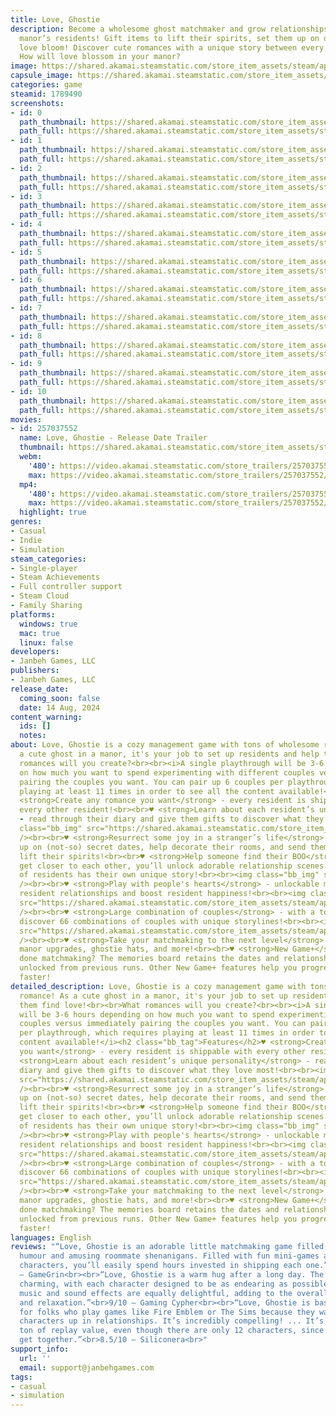 ```yaml
---
title: Love, Ghostie
description: Become a wholesome ghost matchmaker and grow relationships between the
  manor’s residents! Gift items to lift their spirits, set them up on dates, and watch
  love bloom! Discover cute romances with a unique story between every pair of residents!
  How will love blossom in your manor?
image: https://shared.akamai.steamstatic.com/store_item_assets/steam/apps/1789490/header.jpg?t=1732908962
capsule_image: https://shared.akamai.steamstatic.com/store_item_assets/steam/apps/1789490/capsule_231x87.jpg?t=1732908962
categories: game
steamid: 1789490
screenshots:
- id: 0
  path_thumbnail: https://shared.akamai.steamstatic.com/store_item_assets/steam/apps/1789490/ss_14aa3c6339419e7d108e969ad54667a2e4d34d58.600x338.jpg?t=1732908962
  path_full: https://shared.akamai.steamstatic.com/store_item_assets/steam/apps/1789490/ss_14aa3c6339419e7d108e969ad54667a2e4d34d58.1920x1080.jpg?t=1732908962
- id: 1
  path_thumbnail: https://shared.akamai.steamstatic.com/store_item_assets/steam/apps/1789490/ss_63a5074a76bf01e181f18b0f08add4190cdaca98.600x338.jpg?t=1732908962
  path_full: https://shared.akamai.steamstatic.com/store_item_assets/steam/apps/1789490/ss_63a5074a76bf01e181f18b0f08add4190cdaca98.1920x1080.jpg?t=1732908962
- id: 2
  path_thumbnail: https://shared.akamai.steamstatic.com/store_item_assets/steam/apps/1789490/ss_39dcf22ad61b8f76557bd18ee96c532c4fc64a51.600x338.jpg?t=1732908962
  path_full: https://shared.akamai.steamstatic.com/store_item_assets/steam/apps/1789490/ss_39dcf22ad61b8f76557bd18ee96c532c4fc64a51.1920x1080.jpg?t=1732908962
- id: 3
  path_thumbnail: https://shared.akamai.steamstatic.com/store_item_assets/steam/apps/1789490/ss_16632262c62c3c5010d6f17e0b2cec72614acd24.600x338.jpg?t=1732908962
  path_full: https://shared.akamai.steamstatic.com/store_item_assets/steam/apps/1789490/ss_16632262c62c3c5010d6f17e0b2cec72614acd24.1920x1080.jpg?t=1732908962
- id: 4
  path_thumbnail: https://shared.akamai.steamstatic.com/store_item_assets/steam/apps/1789490/ss_de6a2bf0ce626e57a85eb647e02a633fd00d8565.600x338.jpg?t=1732908962
  path_full: https://shared.akamai.steamstatic.com/store_item_assets/steam/apps/1789490/ss_de6a2bf0ce626e57a85eb647e02a633fd00d8565.1920x1080.jpg?t=1732908962
- id: 5
  path_thumbnail: https://shared.akamai.steamstatic.com/store_item_assets/steam/apps/1789490/ss_2509d7b7dfa18ce0081379dcb7891696badc1764.600x338.jpg?t=1732908962
  path_full: https://shared.akamai.steamstatic.com/store_item_assets/steam/apps/1789490/ss_2509d7b7dfa18ce0081379dcb7891696badc1764.1920x1080.jpg?t=1732908962
- id: 6
  path_thumbnail: https://shared.akamai.steamstatic.com/store_item_assets/steam/apps/1789490/ss_defc20bea3d098605bc1ed7437b3c00fc158ed83.600x338.jpg?t=1732908962
  path_full: https://shared.akamai.steamstatic.com/store_item_assets/steam/apps/1789490/ss_defc20bea3d098605bc1ed7437b3c00fc158ed83.1920x1080.jpg?t=1732908962
- id: 7
  path_thumbnail: https://shared.akamai.steamstatic.com/store_item_assets/steam/apps/1789490/ss_02180b392503b1bee3bbfca540a48d3c87a9e3a1.600x338.jpg?t=1732908962
  path_full: https://shared.akamai.steamstatic.com/store_item_assets/steam/apps/1789490/ss_02180b392503b1bee3bbfca540a48d3c87a9e3a1.1920x1080.jpg?t=1732908962
- id: 8
  path_thumbnail: https://shared.akamai.steamstatic.com/store_item_assets/steam/apps/1789490/ss_f745619b7bdbb05e5a872b4cbe134d1332748690.600x338.jpg?t=1732908962
  path_full: https://shared.akamai.steamstatic.com/store_item_assets/steam/apps/1789490/ss_f745619b7bdbb05e5a872b4cbe134d1332748690.1920x1080.jpg?t=1732908962
- id: 9
  path_thumbnail: https://shared.akamai.steamstatic.com/store_item_assets/steam/apps/1789490/ss_1f87a9b5588feed8045b0151c4c43416f28c6058.600x338.jpg?t=1732908962
  path_full: https://shared.akamai.steamstatic.com/store_item_assets/steam/apps/1789490/ss_1f87a9b5588feed8045b0151c4c43416f28c6058.1920x1080.jpg?t=1732908962
- id: 10
  path_thumbnail: https://shared.akamai.steamstatic.com/store_item_assets/steam/apps/1789490/ss_87c27c304ff3127d0628f911f6abd66a79b7f397.600x338.jpg?t=1732908962
  path_full: https://shared.akamai.steamstatic.com/store_item_assets/steam/apps/1789490/ss_87c27c304ff3127d0628f911f6abd66a79b7f397.1920x1080.jpg?t=1732908962
movies:
- id: 257037552
  name: Love, Ghostie - Release Date Trailer
  thumbnail: https://shared.akamai.steamstatic.com/store_item_assets/steam/apps/257037552/movie.293x165.jpg?t=1721054739
  webm:
    '480': https://video.akamai.steamstatic.com/store_trailers/257037552/movie480_vp9.webm?t=1721054739
    max: https://video.akamai.steamstatic.com/store_trailers/257037552/movie_max_vp9.webm?t=1721054739
  mp4:
    '480': https://video.akamai.steamstatic.com/store_trailers/257037552/movie480.mp4?t=1721054739
    max: https://video.akamai.steamstatic.com/store_trailers/257037552/movie_max.mp4?t=1721054739
  highlight: true
genres:
- Casual
- Indie
- Simulation
steam_categories:
- Single-player
- Steam Achievements
- Full controller support
- Steam Cloud
- Family Sharing
platforms:
  windows: true
  mac: true
  linux: false
developers:
- Janbeh Games, LLC
publishers:
- Janbeh Games, LLC
release_date:
  coming_soon: false
  date: 14 Aug, 2024
content_warning:
  ids: []
  notes:
about: Love, Ghostie is a cozy management game with tons of wholesome romance! As
  a cute ghost in a manor, it's your job to set up residents and help them find love!<br><br>What
  romances will you create?<br><br><i>A single playthrough will be 3-6 hours depending
  on how much you want to spend experimenting with different couples versus immediately
  pairing the couples you want. You can pair up 6 couples per playthrough, which requires
  playing at least 11 times in order to see all the content available!</i><h2 class="bb_tag">Features</h2>♥
  <strong>Create any romance you want</strong> - every resident is shippable with
  every other resident!<br><br>♥ <strong>Learn about each resident’s unique personality</strong>
  - read through their diary and give them gifts to discover what they love most!<br><br><img
  class="bb_img" src="https://shared.akamai.steamstatic.com/store_item_assets/steam/apps/1789490/extras/gifting_v4.gif?t=1732908962"
  /><br><br>♥ <strong>Resurrect some joy in a stranger’s life</strong> - set residents
  up on (not-so) secret dates, help decorate their rooms, and send them on tasks to
  lift their spirits!<br><br>♥ <strong>Help someone find their BOO</strong> - as residents
  get closer to each other, you’ll unlock adorable relationship scenes. Every pair
  of residents has their own unique story!<br><br><img class="bb_img" src="https://shared.akamai.steamstatic.com/store_item_assets/steam/apps/1789490/extras/Gerard_Calathea_Woe.gif?t=1732908962"
  /><br><br>♥ <strong>Play with people's hearts</strong> - unlockable minigames deepen
  resident relationships and boost resident happiness!<br><br><img class="bb_img"
  src="https://shared.akamai.steamstatic.com/store_item_assets/steam/apps/1789490/extras/matchmaking_minigame.gif?t=1732908962"
  /><br><br>♥ <strong>Large combination of couples</strong> - with a total of 12 residents,
  discover 66 combinations of couples with unique storylines!<br><br><img class="bb_img"
  src="https://shared.akamai.steamstatic.com/store_item_assets/steam/apps/1789490/extras/couples_square.gif?t=1732908962"
  /><br><br>♥ <strong>Take your matchmaking to the next level</strong> - unlock minigames,
  manor upgrades, ghostie hats, and more!<br><br>♥ <strong>New Game+</strong> - not
  done matchmaking? The memories board retains the dates and relationship talks you’ve
  unlocked from previous runs. Other New Game+ features help you progress relationships
  faster!
detailed_description: Love, Ghostie is a cozy management game with tons of wholesome
  romance! As a cute ghost in a manor, it's your job to set up residents and help
  them find love!<br><br>What romances will you create?<br><br><i>A single playthrough
  will be 3-6 hours depending on how much you want to spend experimenting with different
  couples versus immediately pairing the couples you want. You can pair up 6 couples
  per playthrough, which requires playing at least 11 times in order to see all the
  content available!</i><h2 class="bb_tag">Features</h2>♥ <strong>Create any romance
  you want</strong> - every resident is shippable with every other resident!<br><br>♥
  <strong>Learn about each resident’s unique personality</strong> - read through their
  diary and give them gifts to discover what they love most!<br><br><img class="bb_img"
  src="https://shared.akamai.steamstatic.com/store_item_assets/steam/apps/1789490/extras/gifting_v4.gif?t=1732908962"
  /><br><br>♥ <strong>Resurrect some joy in a stranger’s life</strong> - set residents
  up on (not-so) secret dates, help decorate their rooms, and send them on tasks to
  lift their spirits!<br><br>♥ <strong>Help someone find their BOO</strong> - as residents
  get closer to each other, you’ll unlock adorable relationship scenes. Every pair
  of residents has their own unique story!<br><br><img class="bb_img" src="https://shared.akamai.steamstatic.com/store_item_assets/steam/apps/1789490/extras/Gerard_Calathea_Woe.gif?t=1732908962"
  /><br><br>♥ <strong>Play with people's hearts</strong> - unlockable minigames deepen
  resident relationships and boost resident happiness!<br><br><img class="bb_img"
  src="https://shared.akamai.steamstatic.com/store_item_assets/steam/apps/1789490/extras/matchmaking_minigame.gif?t=1732908962"
  /><br><br>♥ <strong>Large combination of couples</strong> - with a total of 12 residents,
  discover 66 combinations of couples with unique storylines!<br><br><img class="bb_img"
  src="https://shared.akamai.steamstatic.com/store_item_assets/steam/apps/1789490/extras/couples_square.gif?t=1732908962"
  /><br><br>♥ <strong>Take your matchmaking to the next level</strong> - unlock minigames,
  manor upgrades, ghostie hats, and more!<br><br>♥ <strong>New Game+</strong> - not
  done matchmaking? The memories board retains the dates and relationship talks you’ve
  unlocked from previous runs. Other New Game+ features help you progress relationships
  faster!
languages: English
reviews: "“Love, Ghostie is an adorable little matchmaking game filled with wholesome
  humour and amusing roommate shenanigans. Filled with fun mini-games and interesting
  characters, you’ll easily spend hours invested in shipping each one.”<br>9.5/10
  – GameGrin<br><br>“Love, Ghostie is a warm hug after a long day. The visuals are
  charming, with each character designed to be as endearing as possible. The game’s
  music and sound effects are equally delightful, adding to the overall sense of comfort
  and relaxation.”<br>9/10 – Gaming Cypher<br><br>“Love, Ghostie is basically a game
  for folks who play games like Fire Emblem or The Sims because they want to pair
  characters up in relationships. It’s incredibly compelling! ... It’s also got a
  ton of replay value, even though there are only 12 characters, since they can all
  get together.”<br>8.5/10 – Siliconera<br>"
support_info:
  url: ''
  email: support@janbehgames.com
tags:
- casual
- simulation
---
```



